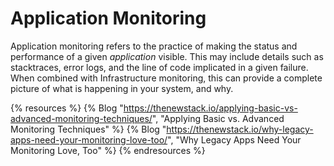 # Application Monitoring

Application monitoring refers to the practice of making the status and performance of a given *application* visible. This may include details such as stacktraces, error logs, and the line of code implicated in a given failure. When combined with Infrastructure monitoring, this can provide a complete picture of what is happening in your system, and why.

{% resources %}
  {% Blog "https://thenewstack.io/applying-basic-vs-advanced-monitoring-techniques/", "Applying Basic vs. Advanced Monitoring Techniques" %}
  {% Blog "https://thenewstack.io/why-legacy-apps-need-your-monitoring-love-too/", "Why Legacy Apps Need Your Monitoring Love, Too" %}
{% endresources %}

